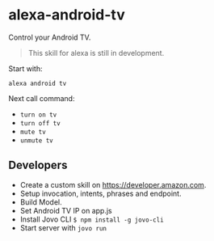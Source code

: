 # alexa-android-tv

Control your Android TV.

> This skill for alexa is still in development.

Start with:

`alexa android tv`

Next call command:

* `turn on tv`
* `turn off tv`
* `mute tv`
* `unmute tv`

## Developers

* Create a custom skill on https://developer.amazon.com.
* Setup invocation, intents, phrases and endpoint.
* Build Model.
* Set Android TV IP on app.js
* Install Jovo CLI `$ npm install -g jovo-cli`
* Start server with `jovo run`